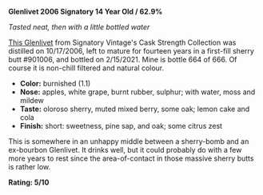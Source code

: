 **Glenlivet 2006 Signatory 14 Year Old / 62.9%**

*Tasted neat, then with a little bottled water*

[This Glenlivet](https://www.whiskybase.com/whiskies/whisky/179344/glenlivet-2006-sv) from Signatory Vintage's Cask Strength Collection was distilled on 10/17/2006, left to mature for fourteen years in a first-fill sherry butt #901006, and bottled on 2/15/2021.  Mine is bottle 664 of 666.  Of course it is non-chill filtered and natural colour.

* **Color:** burnished (1.1)
* **Nose:** apples, white grape, burnt rubber, sulphur; with water, moss and mildew
* **Taste:** oloroso sherry, muted mixed berry, some oak; lemon cake and cola
* **Finish:** short: sweetness, pine sap, and oak; some citrus zest

This is somewhere in an unhappy middle between a sherry-bomb and an ex-bourbon Glenlivet.  It drinks well, but it could probably do with a few more years to rest since the area-of-contact in those massive sherry butts is rather low.

**Rating: 5/10**